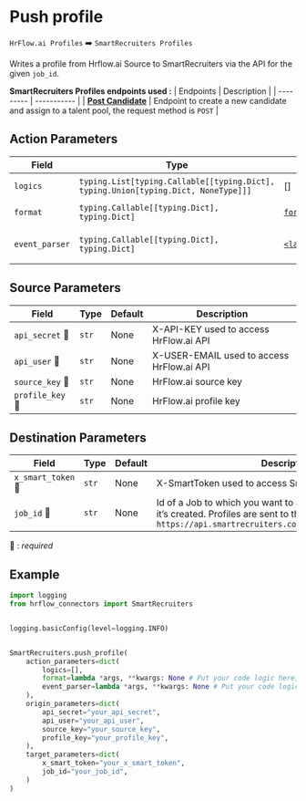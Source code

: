 
# Push profile
`HrFlow.ai Profiles` :arrow_right: `SmartRecruiters Profiles`

Writes a profile from Hrflow.ai Source to SmartRecruiters via the API for the given `job_id`.



**SmartRecruiters Profiles endpoints used :**
| Endpoints | Description |
| --------- | ----------- |
| [**Post Candidate**](https://dev.smartrecruiters.com/customer-api/live-docs/candidate-api/) | Endpoint to create a new candidate and assign to a talent pool, the request method is `POST` |


## Action Parameters

| Field | Type | Default | Description |
| ----- | ---- | ------- | ----------- |
| `logics`  | `typing.List[typing.Callable[[typing.Dict], typing.Union[typing.Dict, NoneType]]]` | [] | List of logic functions |
| `format`  | `typing.Callable[[typing.Dict], typing.Dict]` | [`format_profile`](../connector.py#L156) | Formatting function |
| `event_parser`  | `typing.Callable[[typing.Dict], typing.Dict]` | [`<lambda>`](../../../core/connector.py#L169) | Event parsing function |

## Source Parameters

| Field | Type | Default | Description |
| ----- | ---- | ------- | ----------- |
| `api_secret` :red_circle: | `str` | None | X-API-KEY used to access HrFlow.ai API |
| `api_user` :red_circle: | `str` | None | X-USER-EMAIL used to access HrFlow.ai API |
| `source_key` :red_circle: | `str` | None | HrFlow.ai source key |
| `profile_key` :red_circle: | `str` | None | HrFlow.ai profile key |

## Destination Parameters

| Field | Type | Default | Description |
| ----- | ---- | ------- | ----------- |
| `x_smart_token` :red_circle: | `str` | None | X-SmartToken used to access SmartRecruiters API |
| `job_id` :red_circle: | `str` | None | Id of a Job to which you want to assign a candidates when it’s created. Profiles are sent to this URL `https://api.smartrecruiters.com/jobs/{job_id}/candidates`  |

:red_circle: : *required*

## Example

```python
import logging
from hrflow_connectors import SmartRecruiters


logging.basicConfig(level=logging.INFO)


SmartRecruiters.push_profile(
    action_parameters=dict(
        logics=[],
        format=lambda *args, **kwargs: None # Put your code logic here,
        event_parser=lambda *args, **kwargs: None # Put your code logic here,
    ),
    origin_parameters=dict(
        api_secret="your_api_secret",
        api_user="your_api_user",
        source_key="your_source_key",
        profile_key="your_profile_key",
    ),
    target_parameters=dict(
        x_smart_token="your_x_smart_token",
        job_id="your_job_id",
    )
)
```